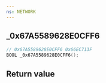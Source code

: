 ```yaml
---
ns: NETWORK
---
```

## _0x67A5589628E0CFF6

```c
// 0x67A5589628E0CFF6 0x66EC713F
BOOL _0x67A5589628E0CFF6();
```


## Return value
